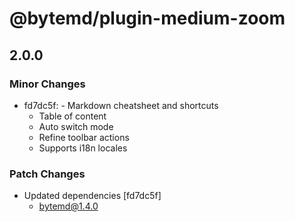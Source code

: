 # @bytemd/plugin-medium-zoom

## 2.0.0
### Minor Changes

- fd7dc5f: - Markdown cheatsheet and shortcuts
  - Table of content
  - Auto switch mode
  - Refine toolbar actions
  - Supports i18n locales

### Patch Changes

- Updated dependencies [fd7dc5f]
  - bytemd@1.4.0
